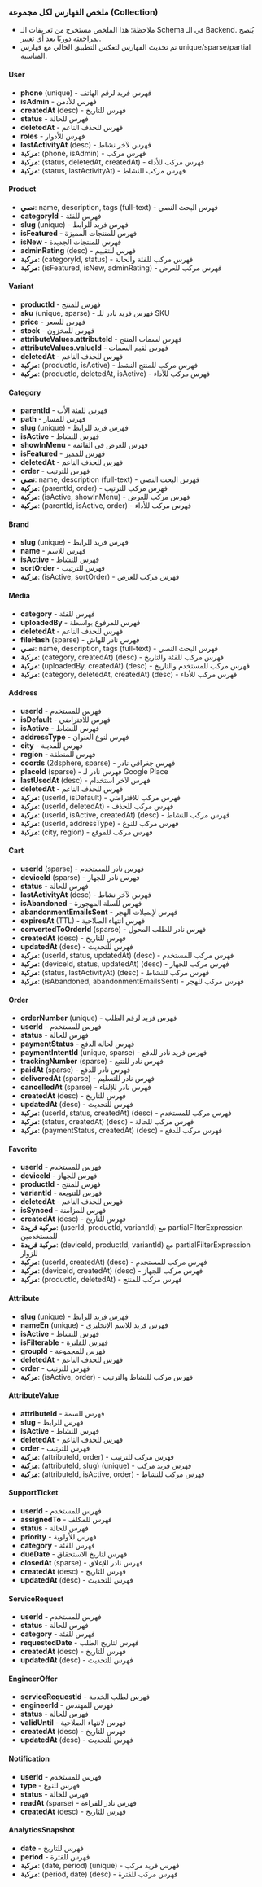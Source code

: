 ### ملخص الفهارس لكل مجموعة (Collection)

- ملاحظة: هذا الملخص مستخرج من تعريفات الـ Schema في الـ Backend. يُنصح بمراجعته دوريًا بعد أي تغيير.
- تم تحديث الفهارس لتعكس التطبيق الحالي مع فهارس unique/sparse/partial المناسبة.

#### User
- **phone** (unique) - فهرس فريد لرقم الهاتف
- **isAdmin** - فهرس للأدمن
- **createdAt** (desc) - فهرس للتاريخ
- **status** - فهرس للحالة
- **deletedAt** - فهرس للحذف الناعم
- **roles** - فهرس للأدوار
- **lastActivityAt** (desc) - فهرس لآخر نشاط
- **مركبة**: (phone, isAdmin) - فهرس مركب
- **مركبة**: (status, deletedAt, createdAt) - فهرس مركب للأداء
- **مركبة**: (status, lastActivityAt) - فهرس مركب للنشاط

#### Product
- **نصي**: name, description, tags (full-text) - فهرس البحث النصي
- **categoryId** - فهرس للفئة
- **slug** (unique) - فهرس فريد للرابط
- **isFeatured** - فهرس للمنتجات المميزة
- **isNew** - فهرس للمنتجات الجديدة
- **adminRating** (desc) - فهرس للتقييم
- **مركبة**: (categoryId, status) - فهرس مركب للفئة والحالة
- **مركبة**: (isFeatured, isNew, adminRating) - فهرس مركب للعرض

#### Variant
- **productId** - فهرس للمنتج
- **sku** (unique, sparse) - فهرس فريد نادر للـ SKU
- **price** - فهرس للسعر
- **stock** - فهرس للمخزون
- **attributeValues.attributeId** - فهرس لسمات المنتج
- **attributeValues.valueId** - فهرس لقيم السمات
- **deletedAt** - فهرس للحذف الناعم
- **مركبة**: (productId, isActive) - فهرس مركب للمنتج النشط
- **مركبة**: (productId, deletedAt, isActive) - فهرس مركب للأداء

#### Category
- **parentId** - فهرس للفئة الأب
- **path** - فهرس للمسار
- **slug** (unique) - فهرس فريد للرابط
- **isActive** - فهرس للنشاط
- **showInMenu** - فهرس للعرض في القائمة
- **isFeatured** - فهرس للمميز
- **deletedAt** - فهرس للحذف الناعم
- **order** - فهرس للترتيب
- **نصي**: name, description (full-text) - فهرس البحث النصي
- **مركبة**: (parentId, order) - فهرس مركب للترتيب
- **مركبة**: (isActive, showInMenu) - فهرس مركب للعرض
- **مركبة**: (parentId, isActive, order) - فهرس مركب للأداء

#### Brand
- **slug** (unique) - فهرس فريد للرابط
- **name** - فهرس للاسم
- **isActive** - فهرس للنشاط
- **sortOrder** - فهرس للترتيب
- **مركبة**: (isActive, sortOrder) - فهرس مركب للعرض

#### Media
- **category** - فهرس للفئة
- **uploadedBy** - فهرس للمرفوع بواسطة
- **deletedAt** - فهرس للحذف الناعم
- **fileHash** (sparse) - فهرس نادر للهاش
- **نصي**: name, description, tags (full-text) - فهرس البحث النصي
- **مركبة**: (category, createdAt) (desc) - فهرس مركب للفئة والتاريخ
- **مركبة**: (uploadedBy, createdAt) (desc) - فهرس مركب للمستخدم والتاريخ
- **مركبة**: (category, deletedAt, createdAt) (desc) - فهرس مركب للأداء

#### Address
- **userId** - فهرس للمستخدم
- **isDefault** - فهرس للافتراضي
- **isActive** - فهرس للنشاط
- **addressType** - فهرس لنوع العنوان
- **city** - فهرس للمدينة
- **region** - فهرس للمنطقة
- **coords** (2dsphere, sparse) - فهرس جغرافي نادر
- **placeId** (sparse) - فهرس نادر لـ Google Place
- **lastUsedAt** (desc) - فهرس لآخر استخدام
- **deletedAt** - فهرس للحذف الناعم
- **مركبة**: (userId, isDefault) - فهرس مركب للافتراضي
- **مركبة**: (userId, deletedAt) - فهرس مركب للحذف
- **مركبة**: (userId, isActive, createdAt) (desc) - فهرس مركب للنشاط
- **مركبة**: (userId, addressType) - فهرس مركب للنوع
- **مركبة**: (city, region) - فهرس مركب للموقع

#### Cart
- **userId** (sparse) - فهرس نادر للمستخدم
- **deviceId** (sparse) - فهرس نادر للجهاز
- **status** - فهرس للحالة
- **lastActivityAt** (desc) - فهرس لآخر نشاط
- **isAbandoned** - فهرس للسلة المهجورة
- **abandonmentEmailsSent** - فهرس لإيميلات الهجر
- **expiresAt** (TTL) - فهرس انتهاء الصلاحية
- **convertedToOrderId** (sparse) - فهرس نادر للطلب المحول
- **createdAt** (desc) - فهرس للتاريخ
- **updatedAt** (desc) - فهرس للتحديث
- **مركبة**: (userId, status, updatedAt) (desc) - فهرس مركب للمستخدم
- **مركبة**: (deviceId, status, updatedAt) (desc) - فهرس مركب للجهاز
- **مركبة**: (status, lastActivityAt) (desc) - فهرس مركب للنشاط
- **مركبة**: (isAbandoned, abandonmentEmailsSent) - فهرس مركب للهجر

#### Order
- **orderNumber** (unique) - فهرس فريد لرقم الطلب
- **userId** - فهرس للمستخدم
- **status** - فهرس للحالة
- **paymentStatus** - فهرس لحالة الدفع
- **paymentIntentId** (unique, sparse) - فهرس فريد نادر للدفع
- **trackingNumber** (sparse) - فهرس نادر للتتبع
- **paidAt** (sparse) - فهرس نادر للدفع
- **deliveredAt** (sparse) - فهرس نادر للتسليم
- **cancelledAt** (sparse) - فهرس نادر للإلغاء
- **createdAt** (desc) - فهرس للتاريخ
- **updatedAt** (desc) - فهرس للتحديث
- **مركبة**: (userId, status, createdAt) (desc) - فهرس مركب للمستخدم
- **مركبة**: (status, createdAt) (desc) - فهرس مركب للحالة
- **مركبة**: (paymentStatus, createdAt) (desc) - فهرس مركب للدفع

#### Favorite
- **userId** - فهرس للمستخدم
- **deviceId** - فهرس للجهاز
- **productId** - فهرس للمنتج
- **variantId** - فهرس للتنويعة
- **deletedAt** - فهرس للحذف الناعم
- **isSynced** - فهرس للمزامنة
- **createdAt** (desc) - فهرس للتاريخ
- **مركبة فريدة**: (userId, productId, variantId) مع partialFilterExpression للمستخدمين
- **مركبة فريدة**: (deviceId, productId, variantId) مع partialFilterExpression للزوار
- **مركبة**: (userId, createdAt) (desc) - فهرس مركب للمستخدم
- **مركبة**: (deviceId, createdAt) (desc) - فهرس مركب للجهاز
- **مركبة**: (productId, deletedAt) - فهرس مركب للمنتج

#### Attribute
- **slug** (unique) - فهرس فريد للرابط
- **nameEn** (unique) - فهرس فريد للاسم الإنجليزي
- **isActive** - فهرس للنشاط
- **isFilterable** - فهرس للفلترة
- **groupId** - فهرس للمجموعة
- **deletedAt** - فهرس للحذف الناعم
- **order** - فهرس للترتيب
- **مركبة**: (isActive, order) - فهرس مركب للنشاط والترتيب

#### AttributeValue
- **attributeId** - فهرس للسمة
- **slug** - فهرس للرابط
- **isActive** - فهرس للنشاط
- **deletedAt** - فهرس للحذف الناعم
- **order** - فهرس للترتيب
- **مركبة**: (attributeId, order) - فهرس مركب للترتيب
- **مركبة**: (attributeId, slug) (unique) - فهرس فريد مركب
- **مركبة**: (attributeId, isActive, order) - فهرس مركب للنشاط

#### SupportTicket
- **userId** - فهرس للمستخدم
- **assignedTo** - فهرس للمكلف
- **status** - فهرس للحالة
- **priority** - فهرس للأولوية
- **category** - فهرس للفئة
- **dueDate** - فهرس لتاريخ الاستحقاق
- **closedAt** (sparse) - فهرس نادر للإغلاق
- **createdAt** (desc) - فهرس للتاريخ
- **updatedAt** (desc) - فهرس للتحديث

#### ServiceRequest
- **userId** - فهرس للمستخدم
- **status** - فهرس للحالة
- **category** - فهرس للفئة
- **requestedDate** - فهرس لتاريخ الطلب
- **createdAt** (desc) - فهرس للتاريخ
- **updatedAt** (desc) - فهرس للتحديث

#### EngineerOffer
- **serviceRequestId** - فهرس لطلب الخدمة
- **engineerId** - فهرس للمهندس
- **status** - فهرس للحالة
- **validUntil** - فهرس لانتهاء الصلاحية
- **createdAt** (desc) - فهرس للتاريخ
- **updatedAt** (desc) - فهرس للتحديث

#### Notification
- **userId** - فهرس للمستخدم
- **type** - فهرس للنوع
- **status** - فهرس للحالة
- **readAt** (sparse) - فهرس نادر للقراءة
- **createdAt** (desc) - فهرس للتاريخ

#### AnalyticsSnapshot
- **date** - فهرس للتاريخ
- **period** - فهرس للفترة
- **مركبة**: (date, period) (unique) - فهرس فريد مركب
- **مركبة**: (period, date) (desc) - فهرس مركب للفترة
